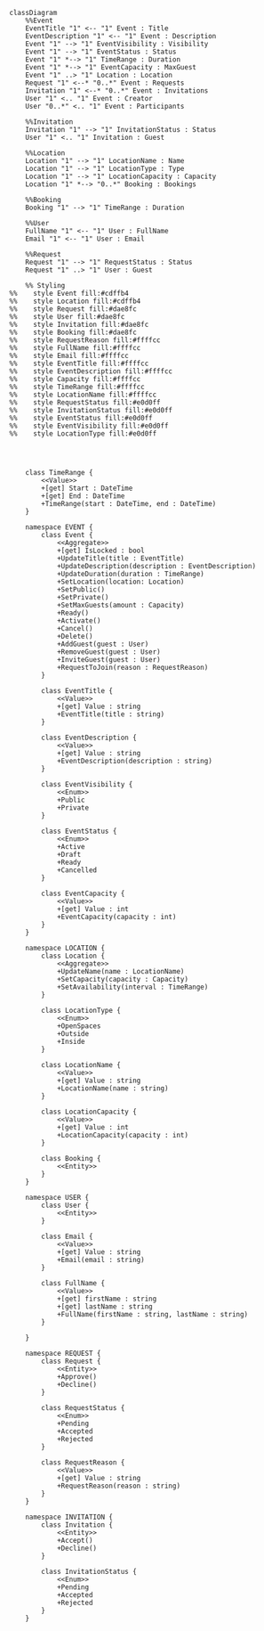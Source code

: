 ﻿```mermaid
classDiagram
    %%Event
    EventTitle "1" <-- "1" Event : Title
    EventDescription "1" <-- "1" Event : Description
    Event "1" --> "1" EventVisibility : Visibility
    Event "1" --> "1" EventStatus : Status
    Event "1" *--> "1" TimeRange : Duration
    Event "1" *--> "1" EventCapacity : MaxGuest
    Event "1" ..> "1" Location : Location
    Request "1" <--* "0..*" Event : Requests
    Invitation "1" <--* "0..*" Event : Invitations 
    User "1" <.. "1" Event : Creator
    User "0..*" <.. "1" Event : Participants

    %%Invitation
    Invitation "1" --> "1" InvitationStatus : Status
    User "1" <.. "1" Invitation : Guest

    %%Location
    Location "1" --> "1" LocationName : Name
    Location "1" --> "1" LocationType : Type
    Location "1" --> "1" LocationCapacity : Capacity
    Location "1" *--> "0..*" Booking : Bookings

    %%Booking
    Booking "1" --> "1" TimeRange : Duration

    %%User
    FullName "1" <-- "1" User : FullName
    Email "1" <-- "1" User : Email

    %%Request
    Request "1" --> "1" RequestStatus : Status
    Request "1" ..> "1" User : Guest
    
    %% Styling
%%    style Event fill:#cdffb4
%%    style Location fill:#cdffb4
%%    style Request fill:#dae8fc
%%    style User fill:#dae8fc
%%    style Invitation fill:#dae8fc
%%    style Booking fill:#dae8fc
%%    style RequestReason fill:#ffffcc
%%    style FullName fill:#ffffcc
%%    style Email fill:#ffffcc
%%    style EventTitle fill:#ffffcc
%%    style EventDescription fill:#ffffcc
%%    style Capacity fill:#ffffcc
%%    style TimeRange fill:#ffffcc
%%    style LocationName fill:#ffffcc
%%    style RequestStatus fill:#e0d0ff
%%    style InvitationStatus fill:#e0d0ff
%%    style EventStatus fill:#e0d0ff
%%    style EventVisibility fill:#e0d0ff
%%    style LocationType fill:#e0d0ff

    
    

    class TimeRange {
        <<Value>>
        +[get] Start : DateTime
        +[get] End : DateTime
        +TimeRange(start : DateTime, end : DateTime)
    }

    namespace EVENT {
        class Event {
            <<Aggregate>>
            +[get] IsLocked : bool
            +UpdateTitle(title : EventTitle)
            +UpdateDescription(description : EventDescription)
            +UpdateDuration(duration : TimeRange)
            +SetLocation(location: Location)
            +SetPublic()
            +SetPrivate()
            +SetMaxGuests(amount : Capacity)
            +Ready()
            +Activate()
            +Cancel()
            +Delete()
            +AddGuest(guest : User)
            +RemoveGuest(guest : User)
            +InviteGuest(guest : User)
            +RequestToJoin(reason : RequestReason)
        }

        class EventTitle {
            <<Value>>
            +[get] Value : string
            +EventTitle(title : string)
        }
        
        class EventDescription {
            <<Value>>
            +[get] Value : string
            +EventDescription(description : string)
        }
        
        class EventVisibility {
            <<Enum>>
            +Public
            +Private
        }

        class EventStatus {
            <<Enum>>
            +Active
            +Draft
            +Ready
            +Cancelled
        }

        class EventCapacity {
            <<Value>>
            +[get] Value : int
            +EventCapacity(capacity : int)
        }
    }
    
    namespace LOCATION {
        class Location {
            <<Aggregate>>
            +UpdateName(name : LocationName)
            +SetCapacity(capacity : Capacity)
            +SetAvailability(interval : TimeRange)
        }

        class LocationType {
            <<Enum>>
            +OpenSpaces
            +Outside
            +Inside
        }

        class LocationName {
            <<Value>>
            +[get] Value : string
            +LocationName(name : string)
        }

        class LocationCapacity {
            <<Value>>
            +[get] Value : int
            +LocationCapacity(capacity : int)
        }

        class Booking {
            <<Entity>>
        }
    }

    namespace USER {
        class User {
            <<Entity>>
        }

        class Email {
            <<Value>>
            +[get] Value : string
            +Email(email : string)
        }
        
        class FullName {
            <<Value>>
            +[get] firstName : string
            +[get] lastName : string
            +FullName(firstName : string, lastName : string)
        }

    }
    
    namespace REQUEST {
        class Request {
            <<Entity>>
            +Approve()
            +Decline()
        }

        class RequestStatus {
            <<Enum>>
            +Pending
            +Accepted
            +Rejected
        }

        class RequestReason {
            <<Value>>
            +[get] Value : string
            +RequestReason(reason : string)
        }
    }
    
    namespace INVITATION {
        class Invitation {
            <<Entity>>
            +Accept()
            +Decline()
        }

        class InvitationStatus {
            <<Enum>>
            +Pending
            +Accepted
            +Rejected
        }   
    }
```